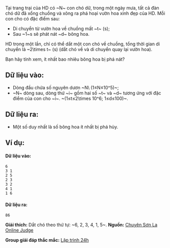 Tại trang trại của HD có ~N~ con chó dữ, trong một ngày mưa, tất cả đàn chó dữ đã xổng chuồng và xông ra phá hoại vườn hoa xinh đẹp của HD. Mỗi con cho có đặc điểm sau:
- Di chuyển từ vườn hoa về chuồng mất ~t~ (s);
- Sau ~1~s sẽ phát nát ~d~ bông hoa.

HD trong một lần, chỉ có thể dắt một con chó về chuồng, tổng thời gian di chuyển là ~2\times t~ (s) (dắt chó về và di chuyển quay lại vườn hoa).

Bạn hãy tính xem, ít nhất bao nhiêu bông hoa bị phá nát?
## Dữ liệu vào:
- Dòng đầu chứa số nguyên dươn ~N\ (1≤N≤10^5)~;
- ~N~ dòng sau, dòng thứ ~i~ gồm hai số ~t~ và ~d~ tương ứng với đặc điểm của con cho ~i~. ~(1≤t≤2\times 10^6; 1≤d≤100)~.

## Dữ liệu ra:
- Một số duy nhất là số bông hoa ít nhất bị phá hủy.

## Ví dụ:
#### Dữ liệu vào:
```
6
3 1
2 5
2 3
3 2
4 1
1 6
```

#### Dữ liệu ra:
```
86
```

**Giải thích:** Dắt chó theo thứ tự: ~6, 2, 3, 4, 1, 5~.
**Nguồn:** [Chuyên Sơn La Online Judge](http://csloj.ddns.net/)

**Group giải đáp thắc mắc:** [Lập trình 24h](https://www.facebook.com/groups/1386904321519984)